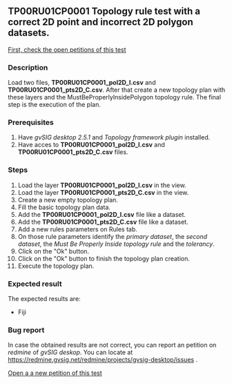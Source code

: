 ## TP00RU01CP0001 Topology rule test with a correct 2D point and incorrect 2D polygon datasets.

[First, check the open petitions of this test](https://redmine.gvsig.net/redmine/projects/gvsig-desktop/issues?utf8=%E2%9C%93&set_filter=1&f%5B%5D=status_id&op%5Bstatus_id%5D=o&f%5B%5D=subject&op%5Bsubject%5D=%7E&v%5Bsubject%5D%5B%5D=TP00RU01CP0001&f%5B%5D=&c%5B%5D=tracker&c%5B%5D=status&c%5B%5D=priority&c%5B%5D=subject&c%5B%5D=assigned_to&c%5B%5D=updated_on&group_by=)

### Description

Load two files, **TP00RU01CP0001_pol2D_I.csv** and **TP00RU01CP0001_pts2D_C.csv**. After that create a new topology plan with these layers and the MustBeProperlyInsidePolygon topology rule.
The final step is the execution of the plan.

### Prerequisites

1. Have *gvSIG desktop 2.5.1* and *Topology framework plugin* installed.
2. Have acces to **TP00RU01CP0001_pol2D_I.csv** and **TP00RU01CP0001_pts2D_C.csv** files.

### Steps

1. Load the layer **TP00RU01CP0001_pol2D_I.csv** in the view.
2. Load the layer **TP00RU01CP0001_pts2D_C.csv** in the view.
3. Create a new empty topology plan.
4. Fill the basic topology plan data.
5. Add the **TP00RU01CP0001_pol2D_I.csv** file like a dataset.
6. Add the **TP00RU01CP0001_pts2D_C.csv** file like a dataset.
7. Add a new rules parameters on Rules tab.
8. On those rule parameters identify the *primary dataset*, the *second dataset*, the *Must Be Properly Inside topology rule* and the *tolerancy*. 
9. Click on the "Ok" button.
10. Click on the "Ok" button to finish the topology plan creation.
11. Execute the topology plan.

### Expected result

The expected results are:
- Fiji


### Bug report


In case the obtained results are not correct, you can report an petition on *redmine* of *gvSIG deskop*. You can locate at
https://redmine.gvsig.net/redmine/projects/gvsig-desktop/issues .

[Open a a new petition of this test](https://redmine.gvsig.net/redmine/projects/gvsig-desktop/issues/new?issue[subject]=TP00RU01CP0001+Topology+rule+test+with+a+correct+2D+point+and+incorrect+2D+polygon+datasets)